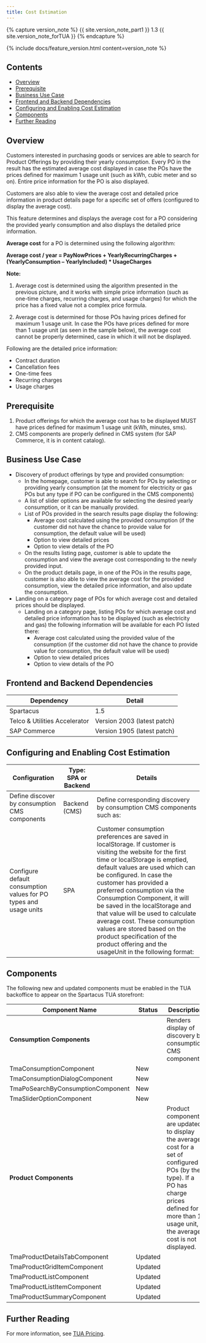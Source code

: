 ```yaml
---
title: Cost Estimation
---
```


{% capture version_note %}
{{ site.version_note_part1 }} 1.3 {{ site.version_note_forTUA }}
{% endcapture %}

{% include docs/feature_version.html content=version_note %}

## Contents

- [Overview](#overview)
- [Prerequisite](#prerequisite)
- [Business Use Case](#business-use-case)
- [Frontend and Backend Dependencies](#frontend-and-backend-dependencies)
- [Configuring and Enabling Cost Estimation](#configuring-and-enabling-cost-estimation)
- [Components](#components)
- [Further Reading](#further-reading)

## Overview

Customers interested in purchasing goods or services are able to search for Product Offerings by providing their yearly consumption. Every PO in the result has the estimated average cost displayed in case the POs have the prices defined for maximum 1 usage unit (such as kWh, cubic meter and so on). Entire price information for the PO is also displayed.

Customers are also able to view the average cost and detailed price information in product details page for a specific set of offers (configured to display the average cost).

This feature determines and displays the average cost for a PO considering the provided yearly consumption and also displays the detailed price information.

**Average cost** for a PO is determined using the following algorithm:

**Average cost / year = PayNowPrices + YearlyRecurringCharges + (YearlyConsumption – YearlyIncluded) * UsageCharges**


**Note:**

1. Average cost is determined using the algorithm presented in the previous picture, and it works with simple price information (such as one-time charges, recurring charges, and usage charges) for which the price has a fixed value not a complex price formula.

2. Average cost is determined for those POs having prices defined for maximum 1 usage unit. In case the POs have prices defined for more than 1 usage unit (as seen in the sample below), the average cost cannot be properly determined, case in which it will not be displayed.


Following are the detailed price information:

  - Contract duration
  - Cancellation fees
  - One-time fees
  - Recurring charges
  - Usage charges

## Prerequisite

1. Product offerings for which the average cost has to be displayed MUST have prices defined for maximum 1 usage unit (kWh, minutes, sms).
2. CMS components are properly defined in CMS system (for SAP Commerce, it is in content catalog).

## Business Use Case

- Discovery of product offerings by type and provided consumption:
    - In the homepage, customer is able to search for POs by selecting or providing yearly consumption (at the moment for electricity or gas POs but any type if PO can be configured in the CMS components)
    - A list of slider options are available for selecting the desired yearly consumption, or it can be manually provided.
    - List of POs provided in the search results page display the following:
        - Average cost calculated using the provided consumption (if the customer did not have the chance to provide value for consumption, the default value will be used)
        - Option to view detailed prices
        - Option to view details of the PO
    - On the results listing page, customer is able to update the consumption and view the average cost corresponding to the newly provided input.
    - On the product details page, in one of the POs in the results page, customer is also able to view the average cost for the provided consumption, view the detailed price information, and also update the consumption.
- Landing on a category page of POs for which average cost and detailed prices should be displayed.
    - Landing on a category page, listing POs for which average cost and detailed price information has to be displayed (such as electricity and gas) the following information will be available for each PO listed there:
        - Average cost calculated using the provided value of the consumption (if the customer did not have the chance to provide value for consumption, the default value will be used)
        - Option to view detailed prices
        - Option to view details of the PO

## Frontend and Backend Dependencies

| Dependency                                	| Detail                                                 	|
|--------------------------------------------	|--------------------------------------------------------	|
| Spartacus                                     	| 1.5                                          	|
| Telco & Utilities Accelerator             	| Version 2003 (latest patch)           	|
| SAP Commerce 	| Version 1905 (latest patch) 	|

## Configuring and Enabling Cost Estimation

| Configuration             | Type: SPA or Backend  | Details                                                                                                                        |
|--------------------------------------|---------|------------------------------------------------------------------------------------------------------------------------------------|
| Define discover by consumption CMS components           | Backend (CMS) | Define corresponding discovery by consumption CMS components such as:                                                                                   |
| Configure default consumption values for PO types and usage units              | SPA     | Customer consumption preferences are saved in localStorage. If customer is visiting the website for the first time or localStorage is emptied, default values are used which can be configured. In case the customer has provided a preferred consumption via the Consumption Component, it will be saved in the localStorage and that value will be used to calculate average cost. These consumption values are stored based on the product specification of the product offering and the usageUnit in the following format:                                                                            |


## Components

The following new and updated components must be enabled in the TUA backoffice to appear on the Spartacus TUA storefront:

| Component   Name             | Status  | Description                                                                                                                        |
|--------------------------------------|---------|------------------------------------------------------------------------------------------------------------------------------------|
| **Consumption Components**           |         | Renders display of discovery by consumption CMS components.                                                                                   |
| TmaConsumptionComponent              | New     |                                                                           |
| TmaConsumptionDialogComponent        | New        |                                                                                     |
| TmaPoSearchByConsumptionComponent    | New     |                                         |
| TmaSliderOptionComponent             | New     |   |
| **Product Components**               |         | Product components are updated to display the average cost for a set of configured POs (by their type). If a PO has charge prices defined for more than 1 usage unit, the average cost is not displayed.  |
| TmaProductDetailsTabComponent        | Updated |                           |
| TmaProductGridItemComponent          | Updated |                           |
| TmaProductListComponent              | Updated |                           |
| TmaProductListItemComponent          | Updated |                           |
| TmaProductSummaryComponent           | Updated |                           |

## Further Reading

For more information, see [TUA Pricing](https://help.sap.com/viewer/4c33bf189ab9409e84e589295c36d96e/1905/en-US/ad4430d10fc3477096752d83f935faf9.html).


